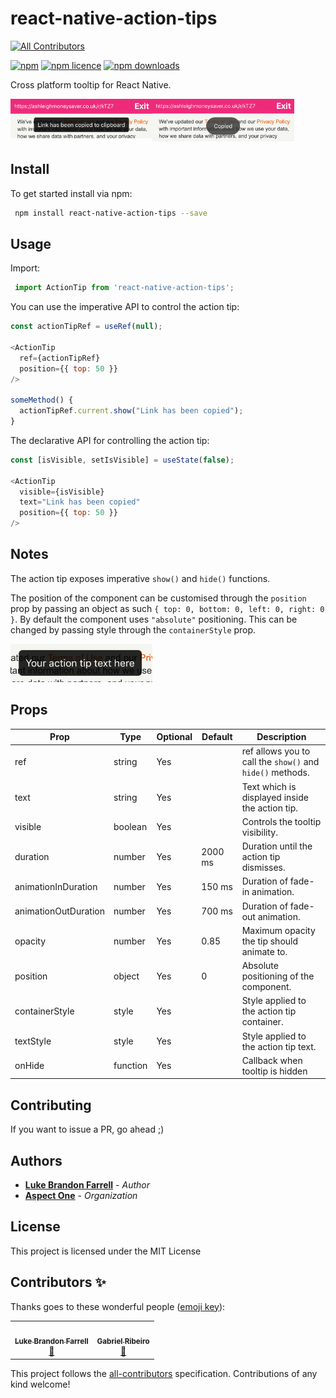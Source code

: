 # react-native-action-tips
<!-- ALL-CONTRIBUTORS-BADGE:START - Do not remove or modify this section -->
[![All Contributors](https://img.shields.io/badge/all_contributors-1-orange.svg?style=flat-square)](#contributors-)
<!-- ALL-CONTRIBUTORS-BADGE:END -->

[![npm](https://img.shields.io/npm/v/react-native-action-tips.svg?style=flat-square)](https://www.npmjs.com/package/react-native-action-tips)
[![npm licence](http://img.shields.io/npm/l/react-native-action-tips.svg?style=flat-square)](https://npmjs.org/package/react-native-action-tips)
[![npm downloads](http://img.shields.io/npm/dt/react-native-action-tips.svg?style=flat-square)](https://npmjs.org/package/react-native-action-tips)

Cross platform tooltip for React Native.

  <img align="left" src="https://raw.githubusercontent.com/LukeBrandonFarrell/open-source-images/master/react-native-action-tips/ios.png" width="45%" />
  <img src="https://raw.githubusercontent.com/LukeBrandonFarrell/open-source-images/master/react-native-action-tips/android.png" width="45%" />

## Install

To get started install via npm:
```sh
 npm install react-native-action-tips --save
```

## Usage

Import:
```js
 import ActionTip from 'react-native-action-tips';
```

You can use the imperative API to control the action tip:
```js
const actionTipRef = useRef(null);

<ActionTip
  ref={actionTipRef}
  position={{ top: 50 }}
/>

someMethod() {
  actionTipRef.current.show("Link has been copied");
}

```
The declarative API for controlling the action tip:

```js
const [isVisible, setIsVisible] = useState(false);

<ActionTip
  visible={isVisible}
  text="Link has been copied"
  position={{ top: 50 }}
/>
```

## Notes

The action tip exposes imperative `show()` and `hide()` functions.

The position of the component can be customised through the `position` prop by passing an object as such `{ top: 0, bottom: 0, left: 0, right: 0 }`. By default the component uses `"absolute"` positioning. This can be changed by passing style through the `containerStyle` prop.

<img src="https://raw.githubusercontent.com/LukeBrandonFarrell/open-source-images/master/react-native-action-tips/tip.png" width="45%" />

## Props

| Prop            | Type          | Optional  | Default              | Description                                                                             |
| --------------- | ------------- | --------- | -------------------- | --------------------------------------------------------------------------------------- |
| ref           | string        | Yes        |                      | ref allows you to call the `show()` and `hide()` methods.                             |
| text            | string        | Yes        |                      | Text which is displayed inside the action tip.     
| visible         | boolean        | Yes        |                      | Controls the tooltip visibility.                |
| duration        | number        | Yes       | 2000 ms              | Duration until the action tip dismisses.                                                |
| animationInDuration  | number   | Yes       | 150 ms               | Duration of fade-in animation.                                                          |
| animationOutDuration | number   | Yes       | 700 ms               | Duration of fade-out animation.                                                         |
| opacity         | number        | Yes       | 0.85                 | Maximum opacity the tip should animate to.                                              |
| position        | object        | Yes       | 0                    | Absolute positioning of the component.                                                  |                                 |
| containerStyle  | style         | Yes       |                      | Style applied to the action tip container.                                              |
| textStyle   | style    | Yes       |                      | Style applied to the action tip text.                                                   |
| onHide   | function    | Yes       |                      | Callback when tooltip is hidden                                                   |
## Contributing

If you want to issue a PR, go ahead ;)

## Authors

* [**Luke Brandon Farrell**](https://lukebrandonfarrell.com/) - *Author*
* [**Aspect One**](https://github.com/aspect-one/) - *Organization*

## License

This project is licensed under the MIT License
## Contributors ✨

Thanks goes to these wonderful people ([emoji key](https://allcontributors.org/docs/en/emoji-key)):

<!-- ALL-CONTRIBUTORS-LIST:START - Do not remove or modify this section -->
<!-- prettier-ignore-start -->
<!-- markdownlint-disable -->
<table>
  <tr>
    <td align="center"><a href="http://www.lukebrandonfarrell.com"><img src="https://avatars3.githubusercontent.com/u/18139277?v=4" width="100px;" alt=""/><br /><sub><b>Luke Brandon Farrell</b></sub></a><br /><a href="https://github.com/aspect-apps/react-native-action-tips/commits?author=lukebrandonfarrell" title="Documentation">📖</a></td>
    <td align="center"><a href="https://github.com/codeandgabe"><img src="https://avatars3.githubusercontent.com/u/30446226?v=4" width="100px;" alt=""/><br /><sub><b>Gabriel Ribeiro</b></sub></a><br /><a href="https://github.com/aspect-apps/react-native-action-tips/issues?q=author%3Acodeandgabe" title="Bug reports">🐛</a></td>
  </tr>
</table>

<!-- markdownlint-enable -->
<!-- prettier-ignore-end -->
<!-- ALL-CONTRIBUTORS-LIST:END -->

This project follows the [all-contributors](https://github.com/all-contributors/all-contributors) specification. Contributions of any kind welcome!